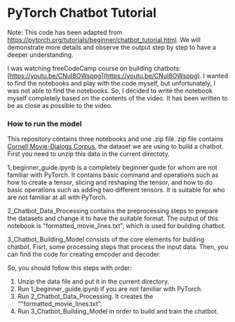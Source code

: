 # PyTorch Chatbot Tutorial

Note: This code has been adapted from https://pytorch.org/tutorials/beginner/chatbot_tutorial.html. We will demonstrate more details and observe the output step by step to have a deeper understanding.

I was watching freeCodeCamp course on building chatbots: [https://youtu.be/CNuI8OWsppg](https://youtu.be/CNuI8OWsppg). I wanted to find the 
notebooks and play with the code myself, but unfortunately, I was not able to find the notebooks. So, I decided to write the notebook myself completely based on the contents of the video. It has been written to be as close as possible to the video.

### How to run the model
This repository contains three notebooks and one .zip file. zip file contains [Cornell Movie-Dialogs Corpus](https://www.cs.cornell.edu/~cristian/Cornell_Movie-Dialogs_Corpus.html), the dataset we are using to build a chatbot. First you need to unzip this data in the current directoty.

1_beginner_guide.ipynb is a completely beginner guide for whom are not familiar with PyTorch. It contains basic command and operations such as how to create a tensor, slicing and reshaping the tensor, and how to do basic operations such as adding two different tensors. It is suitable for who are not familiar at all with PyTorch.

2_Chatbot_Data_Processing contains the preprocessing steps to prepare the datasets and change it to have the suitable format. The output of this notebook is "formatted_movie_lines.txt", which is used for building chatbot.

3_Chatbot_Building_Model consists of the core elements for bulding chatbot. Fisrt, some processing steps that process the input data. Then, you can find the code for creating emcoder and decoder. 

So, you should follow this steps with order:
1. Unzip the data file and put it in the current directory.
2. Run 1_beginner_guide.ipynb if you are not familiar with PyTorch.
3. Run 2_Chatbot_Data_Processing. It creates the ""formatted_movie_lines.txt".
4. Run 3_Chatbot_Building_Model in order to build and train the chatbot.
